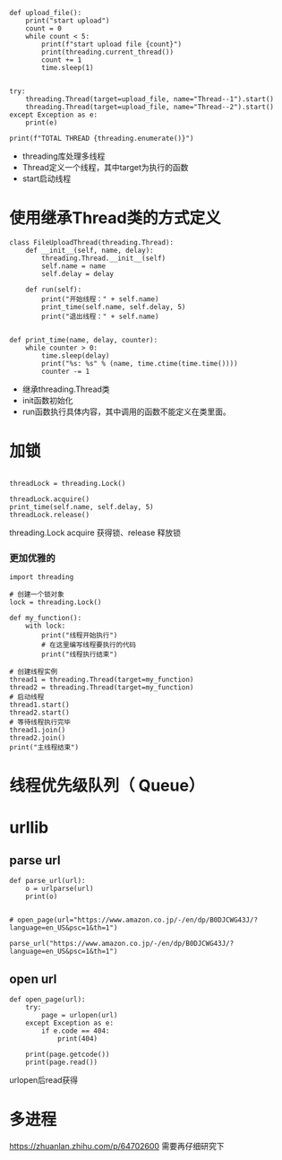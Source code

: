 
```
def upload_file():  
    print("start upload")  
    count = 0  
    while count < 5:  
        print(f"start upload file {count}")  
        print(threading.current_thread())  
        count += 1  
        time.sleep(1)  
  
  
try:  
    threading.Thread(target=upload_file, name="Thread--1").start()  
    threading.Thread(target=upload_file, name="Thread--2").start()  
except Exception as e:  
    print(e)  
  
print(f"TOTAL THREAD {threading.enumerate()}")
```

* threading库处理多线程
* Thread定义一个线程，其中target为执行的函数
* start启动线程

# 使用继承Thread类的方式定义
```
class FileUploadThread(threading.Thread):  
    def __init__(self, name, delay):  
        threading.Thread.__init__(self)  
        self.name = name  
        self.delay = delay  
  
    def run(self):  
        print("开始线程：" + self.name)  
        print_time(self.name, self.delay, 5)  
        print("退出线程：" + self.name)  
  
  
def print_time(name, delay, counter):  
    while counter > 0:  
        time.sleep(delay)  
        print("%s: %s" % (name, time.ctime(time.time())))  
        counter -= 1
```

* 继承threading.Thread类
* init函数初始化
* run函数执行具体内容，其中调用的函数不能定义在类里面。

# 加锁
```
  
threadLock = threading.Lock()

threadLock.acquire()  
print_time(self.name, self.delay, 5)  
threadLock.release()
```

threading.Lock
acquire 获得锁、release 释放锁

### 更加优雅的
```
import threading  
  
# 创建一个锁对象  
lock = threading.Lock()  
  
def my_function():  
    with lock:  
        print("线程开始执行")  
        # 在这里编写线程要执行的代码  
        print("线程执行结束")  
  
# 创建线程实例  
thread1 = threading.Thread(target=my_function)  
thread2 = threading.Thread(target=my_function)  
# 启动线程  
thread1.start()  
thread2.start()  
# 等待线程执行完毕  
thread1.join()  
thread2.join()  
print("主线程结束")
```

# 线程优先级队列（ Queue）


# urllib
## parse url
```
def parse_url(url):  
    o = urlparse(url)  
    print(o)  
  
  
# open_page(url="https://www.amazon.co.jp/-/en/dp/B0DJCWG43J/?language=en_US&psc=1&th=1")  
  
parse_url("https://www.amazon.co.jp/-/en/dp/B0DJCWG43J/?language=en_US&psc=1&th=1")
```

## open url
```
def open_page(url):  
    try:  
        page = urlopen(url)  
    except Exception as e:  
        if e.code == 404:  
            print(404)  
  
    print(page.getcode())  
    print(page.read())
```

urlopen后read获得

# 多进程
https://zhuanlan.zhihu.com/p/64702600
需要再仔细研究下